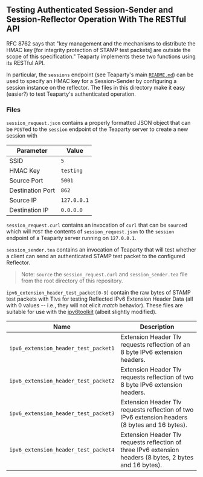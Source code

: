 ## Testing Authenticated Session-Sender and Session-Reflector Operation With The RESTful API

RFC 8762 says that "key management and the mechanisms to distribute the HMAC key
[for integrity protection of STAMP test packets] are outside the scope of this specification." Teaparty
implements these two functions using its RESTful API.

In particular, the `sessions` endpoint (see Teaparty's main [`README.md`](../README.md)) can be used
to specify an HMAC key for a Session-Sender by configuring a session instance on the reflector. The files
in this directory make it easy (easier?) to test Teaparty's authenticated operation.

### Files

`session_request.json` contains a properly formatted JSON object that can be `POST`ed to the `session` endpoint
of the Teaparty server to create a new session with 

| Parameter | Value |
| -- | -- |
| SSID | `5` |
| HMAC Key | `testing` |
| Source Port | `5001` |
| Destination Port | `862` |
| Source IP | `127.0.0.1` |
| Destination IP | `0.0.0.0` |

`session_request.curl` contains an invocation of `curl` that can be `source`d which will `POST`
the contents of `session_request.json` to the `session` endpoint of a Teaparty server running
on `127.0.0.1`.

`session_sender.tea` contains an invocation of Teaparty that will test whether a client can send
an authenticated STAMP test packet to the configured Reflector.

> Note: `source` the `session_request.curl` and `session_sender.tea` file from the root directory of this repository.

`ipv6_extension_header_test_packet[0-9]` contain the raw bytes of STAMP test packets with Tlvs for testing Reflected IPv6 Extension Header Data (all with 0 values -- i.e., they will not elicit _match_ behavior). These files are suitable for use with the [ipv6toolkit](https://github.com/fgont/ipv6toolkit) (albeit slightly modified).

| Name | Description |
| -- | -- |
| `ipv6_extension_header_test_packet1` | Extension Header Tlv requests reflection of an 8 byte IPv6 extension headers. |
| `ipv6_extension_header_test_packet2` | Extension Header Tlv requests reflection of two 8 byte IPv6 extension headers. |
| `ipv6_extension_header_test_packet3` | Extension Header Tlv requests reflection of two IPv6 extension headers (8 bytes and 16 bytes). |
| `ipv6_extension_header_test_packet4` | Extension Header Tlv requests reflection of three IPv6 extension headers (8 bytes, 2 bytes and 16 bytes). |
